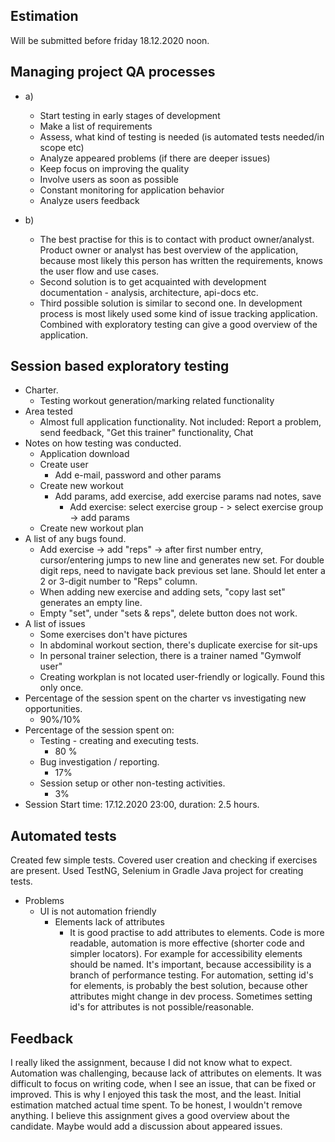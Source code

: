 ## Estimation
Will be submitted before friday 18.12.2020 noon.

## Managing project QA  processes
- a)
    - Start testing in early stages of development
    - Make a list of requirements
    - Assess, what kind of testing is needed (is automated tests needed/in scope etc)
    - Analyze appeared problems (if there are deeper issues)
    - Keep focus on improving the quality
    - Involve users as soon as possible
    - Constant monitoring for application behavior
    - Analyze users feedback
    
 - b)
    - The best practise for this is to contact with product owner/analyst.
    Product owner or analyst has best overview of the application, because most likely
    this person has written the requirements, knows the user flow and use cases.
    - Second solution is to get acquainted with development documentation - analysis,
    architecture, api-docs etc.
    - Third possible solution is similar to second one. In development process is most likely
    used some kind of issue tracking application. Combined with exploratory testing can 
    give a good overview of the application.  
      
## Session based exploratory testing
- Charter. 
  - Testing workout generation/marking related functionality
- Area tested
  - Almost full application functionality. Not included: Report a problem, 
    send feedback, "Get this trainer" functionality, Chat
- Notes on how testing was conducted.
  - Application download
  - Create user
    - Add e-mail, password and other params
  - Create new workout
    - Add params, add exercise, add exercise params nad notes, save
      - Add exercise: select exercise group - > select exercise group -> add params
  - Create new workout plan
- A list of any bugs found.
  - Add exercise -> add "reps" -> after first number entry, cursor/entering
    jumps to new line and generates new set. For double digit reps, need to
    navigate back previous set lane. Should let enter a 2 or 3-digit number to
    "Reps" column.
  - When adding new exercise and adding sets, "copy last set" generates an empty line.
  - Empty "set", under "sets & reps", delete button does not work.
- A list of issues
  - Some exercises don't have pictures
  - In abdominal workout section, there's duplicate exercise for sit-ups
  - In personal trainer selection, there is a trainer named "Gymwolf user"
  - Creating workplan is not located user-friendly or logically. Found this only once. 
- Percentage of the session spent on the charter vs investigating new opportunities.
  - 90%/10%
- Percentage of the session spent on:
    - Testing - creating and executing tests.
      - 80 %
    - Bug investigation / reporting. 
      - 17%
    - Session setup or other non-testing activities.
      - 3%
- Session Start time: 17.12.2020 23:00, duration: 2.5 hours. 


## Automated tests

Created few simple tests. Covered user creation and checking 
if exercises are present. Used TestNG, Selenium in Gradle Java project
for creating tests.
 - Problems
    - UI is not automation friendly
        - Elements lack of attributes 
            - It is good practise to add attributes to elements. Code is
            more readable, automation is more effective (shorter code and
              simpler locators). For example for accessibility elements should 
              be named. It's important, because accessibility is a branch of 
              performance testing. For automation, setting id's for elements, is probably the best solution,
              because other attributes might change in dev process. Sometimes setting 
              id's for attributes is not possible/reasonable.

## Feedback

I really liked the assignment, because I did not know what to expect.
Automation was challenging, because lack of attributes on elements. It
was difficult to focus on writing code, when I see an issue, that can be 
fixed or improved. This is why I enjoyed this task the most, and the least.
Initial estimation matched actual time spent.
To be honest, I wouldn't remove anything. I believe this assignment gives
a good overview about the candidate. Maybe would add a discussion about appeared
issues.